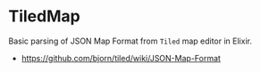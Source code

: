 # TiledMap

Basic parsing of JSON Map Format from `Tiled` map editor in Elixir.

* https://github.com/bjorn/tiled/wiki/JSON-Map-Format

